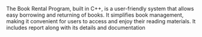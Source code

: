 The Book Rental Program, built in C++, is a user-friendly system that allows easy borrowing and returning of books. It simplifies book management, making it convenient for users to access and enjoy their reading materials.
It includes report along with its details and documentation
